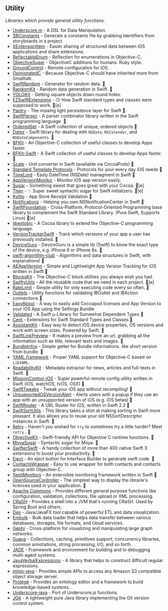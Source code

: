 
## Utility
*Libraries which provide general utility functions.*

* [Underscore.m](https://github.com/robb/Underscore.m) - A DSL for Data Manipulation.
* [SBConstants](https://github.com/paulsamuels/SBConstants) - Generate a constants file by grabbing identifiers from storyboards in a project.
* [XExtensionItem](https://github.com/tumblr/XExtensionItem) - Easier sharing of structured data between iOS applications and share extensions.
* [ReflectableEnum](https://github.com/fastred/ReflectableEnum) - Reflection for enumerations in Objective-C.
* [ObjectiveSugar](https://github.com/supermarin/ObjectiveSugar) - ObjectiveC additions for humans. Ruby style.
* [GroundControl](https://github.com/mattt/GroundControl) - Remote configuration for iOS.
* [OpinionatedC](https://github.com/leoschweizer/OpinionatedC) - Because Objective-C should have inherited more from Smalltalk.
* [SwiftRandom](https://github.com/thellimist/SwiftRandom) - Generator for random data. :large_orange_diamond:
* [RandomKit](https://github.com/nvzqz/RandomKit/) - Random data generation in Swift. :large_orange_diamond:
* [YOLOKit](https://github.com/mxcl/YOLOKit) - Getting square objects down round holes.
* [EZSwiftExtensions](https://github.com/goktugyil/EZSwiftExtensions) - :smirk: How Swift standard types and classes were supposed to work. :large_orange_diamond:[e]
* [Pantry](https://github.com/nickoneill/Pantry) - The missing light persistence layer for Swift :large_orange_diamond:
* [SwiftParsec](https://github.com/davedufresne/SwiftParsec) - A parser combinator library written in the Swift programming language. :large_orange_diamond:
* [OrderedSet](https://github.com/Weebly/OrderedSet) - A Swift collection of unique, ordered objects :large_orange_diamond:
* [Datez](https://github.com/SwiftKitz/Datez) - Swift library for dealing with `NSDate`, `NSCalendar`, and `NSDateComponents`. :large_orange_diamond:
* [BFKit](https://github.com/FabrizioBrancati/BFKit) - An Objective-C collection of useful classes to develop Apps faster.
* [BFKit-Swift](https://github.com/FabrizioBrancati/BFKit-Swift) - A Swift collection of useful classes to develop Apps faster. :large_orange_diamond:
* [Scale](https://github.com/onmyway133/scale) - Unit converter in Swift (available via CocoaPods) :large_orange_diamond:
* [Standard Template Protocols](https://github.com/cconeil/Standard-Template-Protocols) - Protocols for your every day iOS needs :large_orange_diamond:
* [TimeLord](https://github.com/JonFir/TimeLord) - Easly DateTime (NSDate) managment in Swift :large_orange_diamond:
* [AppVersionMonitor](https://github.com/eure/AppVersionMonitor) - Monitor iOS app version easily.
* [Sugar](https://github.com/hyperoslo/Sugar) - Something sweet that goes great with your Cocoa. :large_orange_diamond:[e]
* [Then](https://github.com/devxoul/Then) - ✨ Super sweet syntactic sugar for Swift initializers. :large_orange_diamond:[e]
* [Kvitto](https://github.com/Cocoanetics/Kvitto) - App Store Receipt Validation :large_orange_diamond:
* [Notificationz](https://github.com/SwiftKitz/Notificationz) - Helping you own NSNotificationCenter in Swift :large_orange_diamond:
* [SwiftFoundation](https://github.com/PureSwift/SwiftFoundation) - Cross-Platform, Protocol-Oriented Programming base library to complement the Swift Standard Library. (Pure Swift, Supports Linux) :large_orange_diamond:[e]
* [libextobjc](https://github.com/jspahrsummers/libextobjc) - A Cocoa library to extend the Objective-C programming language.
* [VersionTrackerSwift](https://github.com/tbaranes/VersionTrackerSwift) - Track which versions of your app a user has previously installed. :large_orange_diamond:
* [DeviceGuru](https://github.com/InderKumarRathore/DeviceGuru/) - DeviceGuru is a simple lib (Swift) to know the exact type of the device, e.g. iPhone 6 or iPhone 6s. :large_orange_diamond:
* [swift-algorithm-club](https://github.com/raywenderlich/swift-algorithm-club) - Algorithms and data structures in Swift, with explanations! :large_orange_diamond:
* [AEAppVersion](https://github.com/tadija/AEAppVersion) - Simple and Lightweight App Version Tracking for iOS written in Swift :large_orange_diamond:
* [BlocksKit](https://github.com/zwaldowski/BlocksKit) - The Objective-C block utilities you always wish you had.
* [SwiftyUtils](https://github.com/tbaranes/swiftyutils) - All the reusable code that we need in each project. :large_orange_diamond:[e]
* [RateLimit](https://github.com/soffes/RateLimit) - Simple utility for only executing code every so often. :large_orange_diamond:
* [Outlets](https://github.com/phatblat/Outlets) - Utility functions for validating IBOutlet and IBAction connections :large_orange_diamond:
* [EasyAbout](https://github.com/JARMourato/EasyAbout) - A way to easily add Cocoapod licenses and App Version to your iOS App using the Settings Bundle
* [Validated](https://github.com/Ben-G/Validated) - A Swift μ-Library for Somewhat Dependent Types :large_orange_diamond:
* [Cent](https://github.com/ankurp/Cent) - Extensions for Swift Standard Types and Classes :large_orange_diamond:
* [AssistantKit](https://github.com/anatoliyv/AssistantKit) - Easy way to detect iOS device properties, OS versions and work with screen sizes. Powered by Swift. :large_orange_diamond:
* [SwiftLinkPreview](https://github.com/LeonardoCardoso/SwiftLinkPreview) - It makes a preview from an url, grabbing all the information such as title, relevant texts and images. 🔶
* [BundleInfos](https://github.com/singcodes/BundleInfos) - Simple getter for Bundle informations. like short version from bundle. 🔶
* [YAML.framework](https://github.com/mirek/YAML.framework) - Proper YAML support for Objective-C based on `LibYAML`.
* [ReadabilityKit](https://github.com/exyte/ReadabilityKit) - Metadata extractor for news, articles and full-texts in Swift. 🔶
* [MissionControl-iOS](https://github.com/appculture/MissionControl-iOS) - Super powerful remote config utility written in Swift (iOS, watchOS, tvOS, OSX) :large_orange_diamond:
* [SwiftTweaks](https://github.com/Khan/SwiftTweaks) - Tweak your iOS app without recompiling! :large_orange_diamond:
* [UnsupportedOSVersionAlert](https://github.com/caloon/UnsupportedOSVersionAlert) - Alerts users with a popup if they use an app with an unsupported version of iOS (e.g. iOS betas) :large_orange_diamond:
* [SwiftRouter](https://github.com/skyline75489/SwiftRouter) - A URL Router for iOS, written in Swift 2.2 :large_orange_diamond:
* [SwiftSortUtils](https://github.com/dsmatter/SwiftSortUtils) - This library takes a shot at making sorting in Swift more pleasant. It also allows you to reuse your old NSSortDescriptor instances in Swift. :large_orange_diamond:
* [Retry](https://github.com/icanzilb/Retry) - Haven't you wished for `try` to sometimes try a little harder? Meet `retry` . :large_orange_diamond:
* [ObjectiveKit](https://github.com/marmelroy/ObjectiveKit) - Swift-friendly API for Objective C runtime functions. :large_orange_diamond:
* [MoyaSugar](https://github.com/devxoul/MoyaSugar) - Syntactic sugar for Moya. :large_orange_diamond:
* [SwifterSwift](https://github.com/SwifterSwift/SwifterSwift) - A handy collection of more than 400 native Swift 3 extensions to boost your productivity. :large_orange_diamond:
* [Eject](https://github.com/Raizlabs/Eject) - An eject button for Interface Builder to generate swift code. :large_orange_diamond:
* [ContactsWrapper](https://github.com/abdullahselek/ContactsWrapper) - Easy to use wrapper for both contacts and contacts group with Objective-C.
* [XestiMonitors](https://github.com/eBardX/XestiMonitors) - An extensible monitoring framework written in Swift :large_orange_diamond:
* [OpenSourceController](https://github.com/terflogag/OpenSourceController) - The simplest way to display the librarie's licences used in your application. :large_orange_diamond:
* [Apache Commons](http://commons.apache.org/) - Provides different general purpose functions like configuration, validation, collections, file upload or XML processing.
* [CRaSH](http://www.crashub.org) - Provides a shell into a JVM that's running CRaSH. Used by Spring Boot and others.
* [Dex](https://github.com/PatMartin/Dex) - Java/JavaFX tool capable of powerful ETL and data visualization.
* [Embulk](http://www.embulk.org/) - Bulk data loader that helps data transfer between various databases, storages, file formats, and cloud services.
* [Gephi](https://github.com/gephi/gephi/) - Cross-platform for visualizing and manipulating large graph networks.
* [Guava](https://github.com/google/guava) - Collections, caching, primitives support, concurrency libraries, common annotations, string processing, I/O, and so forth.
* [JADE](http://jade.tilab.com/) - Framework and environment for building and to debugging multi-agent systems.
* [JavaVerbalExpressions](https://github.com/VerbalExpressions/JavaVerbalExpressions) - A library that helps to construct difficult regular expressions.
* [minio-java](https://github.com/minio/minio-java) - Provides simple APIs to access any Amazon S3 compatible object storage server.
* [Protégé](http://protege.stanford.edu/) - Provides an ontology editor and a framework to build knowledge-based systems.
* [Underscore-java](https://github.com/javadev/underscore-java) - Port of Underscore.js functions.
* [JGit](https://eclipse.org/jgit/) - A lightweight pure Java library implementing the Git version control system.
